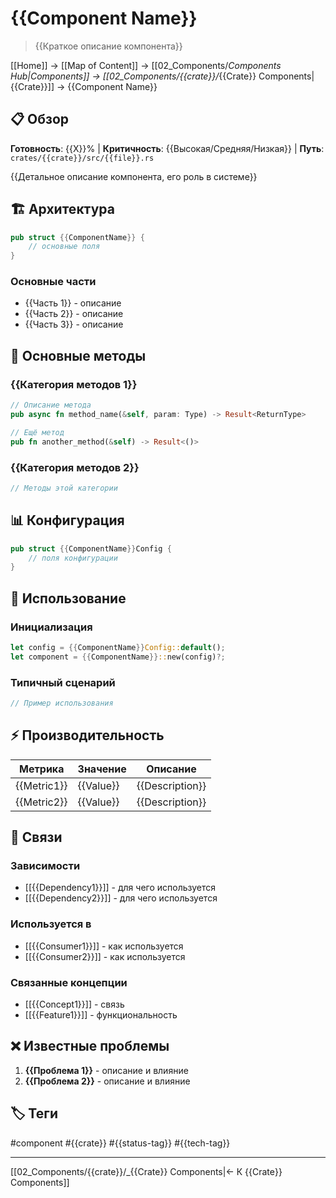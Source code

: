 # {{Component Name}}

> {{Краткое описание компонента}}

[[Home]] → [[Map of Content]] → [[02_Components/_Components Hub|Components]] → [[02_Components/{{crate}}/_{{Crate}} Components|{{Crate}}]] → {{Component Name}}

## 📋 Обзор

**Готовность**: {{X}}% | **Критичность**: {{Высокая/Средняя/Низкая}} | **Путь**: `crates/{{crate}}/src/{{file}}.rs`

{{Детальное описание компонента, его роль в системе}}

## 🏗️ Архитектура

```rust
pub struct {{ComponentName}} {
    // основные поля
}
```

### Основные части
- {{Часть 1}} - описание
- {{Часть 2}} - описание
- {{Часть 3}} - описание

## 🔧 Основные методы

### {{Категория методов 1}}
```rust
// Описание метода
pub async fn method_name(&self, param: Type) -> Result<ReturnType>

// Ещё метод
pub fn another_method(&self) -> Result<()>
```

### {{Категория методов 2}}
```rust
// Методы этой категории
```

## 📊 Конфигурация

```rust
pub struct {{ComponentName}}Config {
    // поля конфигурации
}
```

## 🚀 Использование

### Инициализация
```rust
let config = {{ComponentName}}Config::default();
let component = {{ComponentName}}::new(config)?;
```

### Типичный сценарий
```rust
// Пример использования
```

## ⚡ Производительность

| Метрика | Значение | Описание |
|---------|----------|----------|
| {{Metric1}} | {{Value}} | {{Description}} |
| {{Metric2}} | {{Value}} | {{Description}} |

## 🔗 Связи

### Зависимости
- [[{{Dependency1}}]] - для чего используется
- [[{{Dependency2}}]] - для чего используется

### Используется в
- [[{{Consumer1}}]] - как используется
- [[{{Consumer2}}]] - как используется

### Связанные концепции
- [[{{Concept1}}]] - связь
- [[{{Feature1}}]] - функциональность

## ❌ Известные проблемы

1. **{{Проблема 1}}** - описание и влияние
2. **{{Проблема 2}}** - описание и влияние

## 🏷️ Теги

#component #{{crate}} #{{status-tag}} #{{tech-tag}}

---
[[02_Components/{{crate}}/_{{Crate}} Components|← К {{Crate}} Components]]